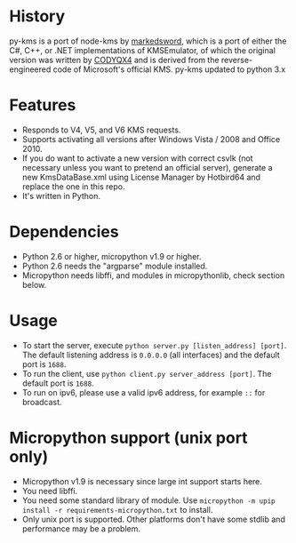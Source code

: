 # History
py-kms is a port of node-kms by [markedsword](http://forums.mydigitallife.info/members/183074-markedsword), which is a port of either the C#, C++, or .NET implementations of KMSEmulator, of which the original version was written by [CODYQX4](http://forums.mydigitallife.info/members/89933-CODYQX4) and is derived from the reverse-engineered code of Microsoft's official KMS.
py-kms updated to python 3.x 

# Features
- Responds to V4, V5, and V6 KMS requests.
- Supports activating all versions after Windows Vista / 2008 and Office 2010.
- If you do want to activate a new version with correct csvlk (not necessary unless you want to pretend an official server), generate a new KmsDataBase.xml using License Manager by Hotbird64 and replace the one in this repo.
- It's written in Python.

# Dependencies
- Python 2.6 or higher, micropython v1.9 or higher.
- Python 2.6 needs the "argparse" module installed.
- Micropython needs libffi, and modules in micropythonlib, check section below.

# Usage
- To start the server, execute `python server.py [listen_address] [port]`. The default listening address is `0.0.0.0` (all interfaces) and the default port is `1688`.
- To run the client, use `python client.py server_address [port]`. The default port is `1688`.
- To run on ipv6, please use a valid ipv6 address, for example `::` for broadcast.

# Micropython support (unix port only)
- Micropython v1.9 is necessary since large int support starts here.
- You need libffi.
- You need some standard library of module. Use `micropython -m upip install -r requirements-micropython.txt` to install.
- Only unix port is supported. Other platforms don't have some stdlib and performance may be a problem. 
